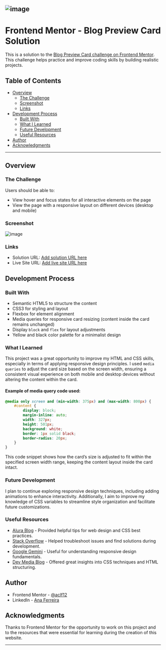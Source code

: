 ![image](https://github.com/user-attachments/assets/bae30446-525f-45c5-bb63-f97b75f7294c)
---

# Frontend Mentor - Blog Preview Card Solution

This is a solution to the [Blog Preview Card challenge on Frontend Mentor](https://www.frontendmentor.io/challenges/blog-preview-card-ckPaj01IcS). This challenge helps practice and improve coding skills by building realistic projects.

## Table of Contents

- [Overview](#overview)
  - [The Challenge](#the-challenge)
  - [Screenshot](#screenshot)
  - [Links](#links)
- [Development Process](#development-process)
  - [Built With](#built-with)
  - [What I Learned](#what-i-learned)
  - [Future Development](#future-development)
  - [Useful Resources](#useful-resources)
- [Author](#author)
- [Acknowledgments](#acknowledgments)

---

## Overview

### The Challenge

Users should be able to:

- View hover and focus states for all interactive elements on the page
- View the page with a responsive layout on different devices (desktop and mobile)

### Screenshot

![image](https://github.com/user-attachments/assets/86227041-8516-4d3d-aa76-cd80a94fad43)

### Links

- Solution URL: [Add solution URL here](https://your-solution-url.com)
- Live Site URL: [Add live site URL here](https://your-live-site-url.com)

## Development Process

### Built With

- Semantic HTML5 to structure the content
- CSS3 for styling and layout
- Flexbox for element alignment
- Media queries for responsive card resizing (content inside the card remains unchanged)
- Display `block` and `flex` for layout adjustments
- Yellow and black color palette for a minimalist design

### What I Learned

This project was a great opportunity to improve my HTML and CSS skills, especially in terms of applying responsive design principles. I used `media queries` to adjust the card size based on the screen width, ensuring a consistent visual experience on both mobile and desktop devices without altering the content within the card.

#### Example of media query code used:

```css
@media only screen and (min-width: 375px) and (max-width: 800px) { 
    #content {
        display: block;
        margin-inline: auto;
        width: 327px;
        height: 501px;
        background: white;
        border: 1px solid black;
        border-radius: 20px;
    }
}
```

This code snippet shows how the card’s size is adjusted to fit within the specified screen width range, keeping the content layout inside the card intact.

### Future Development

I plan to continue exploring responsive design techniques, including adding animations to enhance interactivity. Additionally, I aim to improve my knowledge of CSS variables to streamline style organization and facilitate future customizations.

### Useful Resources

- [Alura Blog](https://www.alura.com.br/artigos) - Provided helpful tips for web design and CSS best practices.
- [Stack Overflow](https://stackoverflow.com/) - Helped troubleshoot issues and find solutions during development.
- [Google Gemini](https://developers.google.com/gemini) - Useful for understanding responsive design fundamentals.
- [Dev Media Blog](https://www.devmedia.com.br/) - Offered great insights into CSS techniques and HTML structuring.

## Author

- Frontend Mentor - [@aclf12](https://www.frontendmentor.io/profile/aclf12)
- LinkedIn - [Ana Ferreira](https://www.linkedin.com/in/aclf12)

## Acknowledgments

Thanks to Frontend Mentor for the opportunity to work on this project and to the resources that were essential for learning during the creation of this website.

---